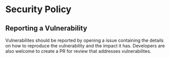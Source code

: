 # Security Policy

## Reporting a Vulnerability

Vulnerabilites should be reported by opening a issue containing the details on how to reproduce the vulnerability and the impact it has.
Developers are also welcome to create a PR for review that addresses vulnerabilites. 

